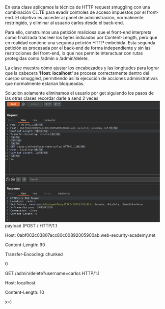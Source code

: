 En esta clase aplicamos la técnica de HTTP request smuggling con una combinación CL.TE para evadir controles de acceso impuestos por el front-end. El objetivo es acceder al panel de administración, normalmente restringido, y eliminar al usuario carlos desde el back-end.

Para ello, construimos una petición maliciosa que el front-end interpreta como finalizada tras leer los bytes indicados por Content-Length, pero que en realidad contiene una segunda petición HTTP embebida. Esta segunda petición es procesada por el back-end de forma independiente y sin las restricciones del front-end, lo que nos permite interactuar con rutas protegidas como /admin o /admin/delete.

La clase muestra cómo ajustar los encabezados y las longitudes para lograr que la cabecera ‘**Host: localhost**‘ se procese correctamente dentro del cuerpo smuggled, permitiendo así la ejecución de acciones administrativas que normalmente estarían bloqueadas.

Solucion
solamente eliminamos el usuario por get siguiendo los pasos de las otras clases recordar darle a send 2 veces
![Pasted_image_20250806215344.png](Imagenes/Pasted_image_20250806215344.png)
payload (POST / HTTP/1.1

Host: 0abf002c03807acc80c00892005900ab.web-security-academy.net

Content-Length: 90

Transfer-Encoding: chunked



0



GET /admin/delete?username=carlos HTTP/1.1

Host: localhost

Content-Length: 10



x=)
